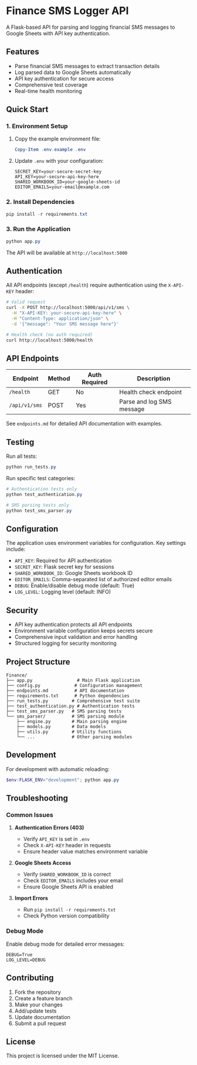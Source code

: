 # Finance SMS Logger API

A Flask-based API for parsing and logging financial SMS messages to Google Sheets with API key authentication.

## Features

- Parse financial SMS messages to extract transaction details
- Log parsed data to Google Sheets automatically
- API key authentication for secure access
- Comprehensive test coverage
- Real-time health monitoring

## Quick Start

### 1. Environment Setup

1. Copy the example environment file:

   ```powershell
   Copy-Item .env.example .env
   ```

2. Update `.env` with your configuration:
   ```env
   SECRET_KEY=your-secure-secret-key
   API_KEY=your-secure-api-key-here
   SHARED_WORKBOOK_ID=your-google-sheets-id
   EDITOR_EMAILS=your-email@example.com
   ```

### 2. Install Dependencies

```powershell
pip install -r requirements.txt
```

### 3. Run the Application

```powershell
python app.py
```

The API will be available at `http://localhost:5000`

## Authentication

All API endpoints (except `/health`) require authentication using the `X-API-KEY` header:

```bash
# Valid request
curl -X POST http://localhost:5000/api/v1/sms \
  -H "X-API-KEY: your-secure-api-key-here" \
  -H "Content-Type: application/json" \
  -d '{"message": "Your SMS message here"}'

# Health check (no auth required)
curl http://localhost:5000/health
```

## API Endpoints

| Endpoint      | Method | Auth Required | Description               |
| ------------- | ------ | ------------- | ------------------------- |
| `/health`     | GET    | No            | Health check endpoint     |
| `/api/v1/sms` | POST   | Yes           | Parse and log SMS message |

See `endpoints.md` for detailed API documentation with examples.

## Testing

Run all tests:

```powershell
python run_tests.py
```

Run specific test categories:

```powershell
# Authentication tests only
python test_authentication.py

# SMS parsing tests only
python test_sms_parser.py
```

## Configuration

The application uses environment variables for configuration. Key settings include:

- `API_KEY`: Required for API authentication
- `SECRET_KEY`: Flask secret key for sessions
- `SHARED_WORKBOOK_ID`: Google Sheets workbook ID
- `EDITOR_EMAILS`: Comma-separated list of authorized editor emails
- `DEBUG`: Enable/disable debug mode (default: True)
- `LOG_LEVEL`: Logging level (default: INFO)

## Security

- API key authentication protects all API endpoints
- Environment variable configuration keeps secrets secure
- Comprehensive input validation and error handling
- Structured logging for security monitoring

## Project Structure

```
Finance/
├── app.py                 # Main Flask application
├── config.py             # Configuration management
├── endpoints.md          # API documentation
├── requirements.txt      # Python dependencies
├── run_tests.py         # Comprehensive test suite
├── test_authentication.py # Authentication tests
├── test_sms_parser.py   # SMS parsing tests
└── sms_parser/          # SMS parsing module
    ├── engine.py        # Main parsing engine
    ├── models.py        # Data models
    ├── utils.py         # Utility functions
    └── ...              # Other parsing modules
```

## Development

For development with automatic reloading:

```powershell
$env:FLASK_ENV="development"; python app.py
```

## Troubleshooting

### Common Issues

1. **Authentication Errors (403)**

   - Verify `API_KEY` is set in `.env`
   - Check `X-API-KEY` header in requests
   - Ensure header value matches environment variable

2. **Google Sheets Access**

   - Verify `SHARED_WORKBOOK_ID` is correct
   - Check `EDITOR_EMAILS` includes your email
   - Ensure Google Sheets API is enabled

3. **Import Errors**
   - Run `pip install -r requirements.txt`
   - Check Python version compatibility

### Debug Mode

Enable debug mode for detailed error messages:

```env
DEBUG=True
LOG_LEVEL=DEBUG
```

## Contributing

1. Fork the repository
2. Create a feature branch
3. Make your changes
4. Add/update tests
5. Update documentation
6. Submit a pull request

## License

This project is licensed under the MIT License.

